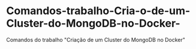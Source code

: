 # Comandos-trabalho-Cria-o-de-um-Cluster-do-MongoDB-no-Docker-
Comandos do trabalho "Criação de um Cluster do MongoDB no Docker"
